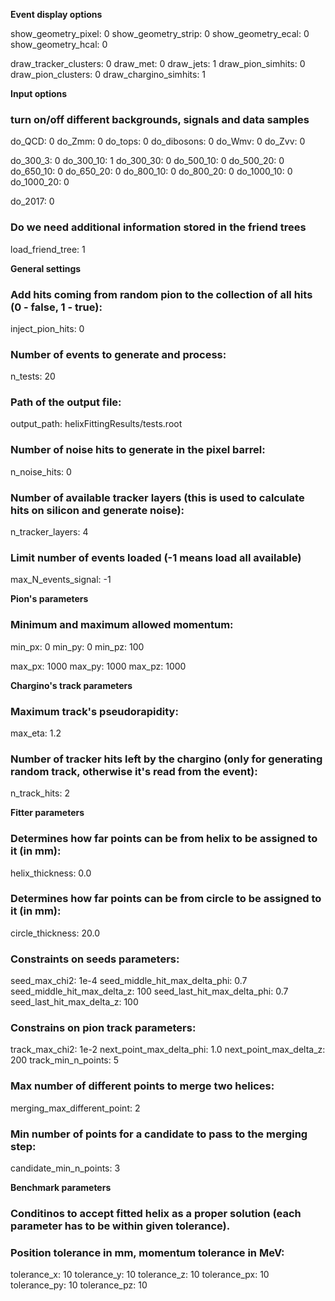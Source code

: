 **Event display options**

show_geometry_pixel:  0
show_geometry_strip:  0
show_geometry_ecal:  0
show_geometry_hcal:  0

draw_tracker_clusters:      0
draw_met:                         0
draw_jets:                          1
draw_pion_simhits:           0
draw_pion_clusters:          0
draw_chargino_simhits:    1

**Input options**

### turn on/off different backgrounds, signals and data samples
do_QCD:         0
do_Zmm:         0
do_tops:          0
do_dibosons:  0
do_Wmv:         0
do_Zvv:           0

do_300_3:       0
do_300_10:     1
do_300_30:     0
do_500_10:     0
do_500_20:     0
do_650_10:     0
do_650_20:     0
do_800_10:     0
do_800_20:     0
do_1000_10:   0
do_1000_20:   0

do_2017:         0

### Do we need additional information stored in the friend trees
load_friend_tree: 1

**General settings**
### Add hits coming from random pion to the collection of all hits (0 - false, 1 - true):
inject_pion_hits: 0

### Number of events to generate and process:
n_tests:  20

### Path of the output file:
output_path: helixFittingResults/tests.root

### Number of noise hits to generate in the pixel barrel:
n_noise_hits: 0

### Number of available tracker layers (this is used to calculate hits on silicon and generate noise):
n_tracker_layers: 4

### Limit number of events loaded (-1 means load all available)
max_N_events_signal:  -1

**Pion's parameters**

### Minimum and maximum allowed momentum:
min_px: 0
min_py: 0
min_pz: 100

max_px: 1000
max_py: 1000
max_pz: 1000

**Chargino's track parameters**

### Maximum track's pseudorapidity:
max_eta:  1.2

### Number of tracker hits left by the chargino (only for generating random track, otherwise it's read from the event):
n_track_hits: 2

**Fitter parameters**

### Determines how far points can be from helix to be assigned to it (in mm):
helix_thickness:  0.0

### Determines how far points can be from circle to be assigned to it (in mm):
circle_thickness: 20.0

### Constraints on seeds parameters:
seed_max_chi2:                            1e-4
seed_middle_hit_max_delta_phi:  0.7
seed_middle_hit_max_delta_z:     100
seed_last_hit_max_delta_phi:        0.7
seed_last_hit_max_delta_z:           100

### Constrains on pion track parameters:
track_max_chi2:                             1e-2
next_point_max_delta_phi:             1.0
next_point_max_delta_z:                200
track_min_n_points:                       5

### Max number of different points to merge two helices:
merging_max_different_point:        2

### Min number of points for a candidate to pass to the merging step:
candidate_min_n_points:                3

**Benchmark parameters**

### Conditinos to accept fitted helix as a proper solution (each parameter has to be within given tolerance).
### Position tolerance in mm, momentum tolerance in MeV:
tolerance_x:  10
tolerance_y:  10
tolerance_z:  10
tolerance_px:  10
tolerance_py:  10
tolerance_pz:  10

